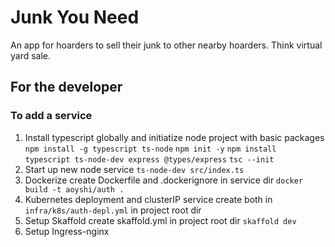 # Junk You Need

An app for hoarders to sell their junk to other nearby hoarders. Think virtual yard sale.

## For the developer

### To add a service

1. Install typescript globally and initiatize node project with basic packages
   `npm install -g typescript ts-node`
   `npm init -y`
   `npm install typescript ts-node-dev express @types/express`
   `tsc --init`
2. Start up new node service
   `ts-node-dev src/index.ts`
3. Dockerize
   create Dockerfile and .dockerignore in service dir
   `docker build -t aoyshi/auth .`
4. Kubernetes deployment and clusterIP service
   create both in `infra/k8s/auth-depl.yml` in project root dir
5. Setup Skaffold
   create skaffold.yml in project root dir
   `skaffold dev`
6. Setup Ingress-nginx
